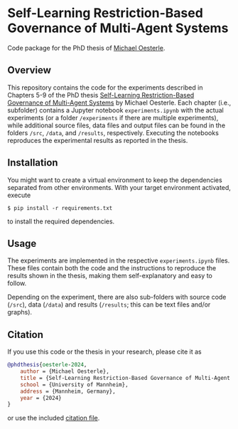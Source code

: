# Self-Learning Restriction-Based Governance of Multi-Agent Systems
Code package for the PhD thesis of [Michael Oesterle](mailto:michaeloesterle01@gmail.com).

## Overview
This repository contains the code for the experiments described in Chapters 5-9 of the PhD thesis [Self-Learning Restriction-Based Governance of Multi-Agent Systems](thesis.pdf) by Michael Oesterle. Each chapter (i.e., subfolder) contains a Jupyter notebook `experiments.ipynb` with the actual experiments (or a folder `/experiments` if there are multiple experiments), while additional source files, data files and output files can be found in the folders `/src`, `/data`, and `/results`, respectively. Executing the notebooks reproduces the experimental results as reported in the thesis.


## Installation
You might want to create a virtual environment to keep the dependencies separated from other environments. With your target environment activated, execute
```console
$ pip install -r requirements.txt
```
to install the required dependencies.


## Usage
The experiments are implemented in the respective `experiments.ipynb` files. These files contain both the code and the instructions to reproduce the results shown in the thesis, making them self-explanatory and easy to follow.

Depending on the experiment, there are also sub-folders with source code (`/src`), data (`/data`) and results (`/results`; this can be text files and/or graphs).


## Citation
If you use this code or the thesis in your research, please cite it as
```bibtex
@phdthesis{oesterle-2024,
    author = {Michael Oesterle},
    title = {Self-Learning Restriction-Based Governance of Multi-Agent Systems},
    school = {University of Mannheim},
    address = {Mannheim, Germany},
    year = {2024}
}
```
or use the included [citation file](citation.cff).